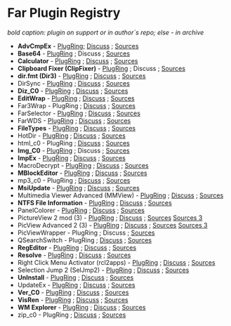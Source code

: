 # Far Plugin Registry

*bold caption: plugin on support or in author`s repo; else - in archive*

* **AdvCmpEx** - [PlugRing](https://plugring.farmanager.com/plugin.php?pid=19); [Discuss](https://forum.farmanager.com/viewtopic.php?t=1526) ; [Sources](https://github.com/FarPlugins/AdvCmpEx)
* **Base64** - [PlugRing](https://plugring.farmanager.com/plugin.php?pid=946) ; Discuss ; [Sources](https://github.com/Maximus5/FarPlugins/tree/master/Base64)
* **Calculator** - [PlugRing](https://plugring.farmanager.com/plugin.php?pid=15) ; [Discuss](https://forum.farmanager.com/viewtopic.php?t=4196&start=300) ; [Sources](https://github.com/FarPlugins/Calculator)
* **Clipboard Fixer (ClipFixer)** - [PlugRing](https://plugring.farmanager.com/plugin.php?pid=789) ; Discuss ; [Sources](https://github.com/Maximus5/FarPlugins/tree/master/ClipFixer)
* **dir.fmt (Dir3)** - [PlugRing](https://plugring.farmanager.com/plugin.php?pid=315) ; [Discuss](http://forum.farmanager.com/viewtopic.php?p=36961#p36961) ; [Sources](https://github.com/Maximus5/FarPlugins/tree/master/Dir_b3)
* DirSync - [PlugRing](https://plugring.farmanager.com/plugin.php?pid=788) ; [Discuss](https://forum.farmanager.com/viewtopic.php?t=6503&start=15) ; [Sources](https://github.com/FarPluginsArchive/farplug-Maximus-archive/tree/master/DirSync)
* **Diz_C0** - [PlugRing](https://plugring.farmanager.com/plugin.php?pid=947) ; [Discuss](http://forum.farmanager.com/viewtopic.php?f=8&t=5474) ; [Sources](https://github.com/Maximus5/FarPlugins/tree/master/Col0/diz_c0)
* **EditWrap** - [PlugRing](https://plugring.farmanager.com/plugin.php?pid=951) ; [Discuss](https://forum.farmanager.com/viewtopic.php?f=5&t=6587) ; [Sources](https://github.com/Maximus5/FarPlugins/tree/master/EditWrap)
* Far3Wrap - PlugRing ; [Discuss](https://forum.farmanager.com/viewtopic.php?f=8&t=6407) ; [Sources](https://github.com/FarPluginsArchive/farplug-Maximus-archive/tree/master/Far3Wrap)
* FarSelector - [PlugRing](https://plugring.farmanager.com/plugin.php?pid=846) ; [Discuss](https://forum.farmanager.com/viewtopic.php?f=11&t=5161&p=59888) ; [Sources](https://github.com/FarPluginsArchive/farplug-Maximus-archive/tree/master/FarSelector)
* FarWDS - [PlugRing](https://plugring.farmanager.com/plugin.php?pid=793) ; [Discuss](https://forum.farmanager.com/viewtopic.php?f=5&t=5444) ; [Sources](https://github.com/FarPluginsArchive/farplug-Maximus-archive/tree/master/FarWDS)
* **FileTypes** - [PlugRing](https://plugring.farmanager.com/plugin.php?pid=835) ; [Discuss](https://forum.farmanager.com/viewtopic.php?f=5&t=5319) ; [Sources](https://github.com/Maximus5/FarPlugins/tree/master/FileTypes)
* HotDir - [PlugRing](https://plugring.farmanager.com/plugin.php?pid=522) ; [Discuss](https://forum.farmanager.com/viewtopic.php?f=5&t=2533) ; [Sources](https://github.com/FarPluginsArchive/farplug-alvls/tree/master/hotdir)
* html_c0 - PlugRing ; [Discuss](http://forum.farmanager.com/viewtopic.php?f=8&t=5469) ; [Sources](https://github.com/FarPluginsArchive/column_c0)
* **Img_C0** - [PlugRing](https://plugring.farmanager.com/plugin.php?pid=971) ; Discuss ; [Sources](https://github.com/Maximus5/FarPlugins/tree/master/Col0/img_c0)
* **ImpEx** - [PlugRing](https://plugring.farmanager.com/plugin.php?pid=790) ; [Discuss](https://forum.farmanager.com/viewtopic.php?f=5&t=4996) ; [Sources](https://github.com/Maximus5/FarPlugins/tree/master/ImpEx)
* MacroDecrypt - [PlugRing](https://plugring.farmanager.com/plugin.php?pid=798) ; [Discuss](https://forum.farmanager.com/viewtopic.php?f=5&t=3099) ; [Sources](https://github.com/FarPluginsArchive/farplug-alvls/tree/master/MacroDecrypt)
* **MBlockEditor** - [PlugRing](https://plugring.farmanager.com/plugin.php?pid=791) ; [Discuss](https://forum.farmanager.com/viewtopic.php?p=38291#p38291) ; [Sources](https://github.com/Maximus5/FarPlugins/tree/master/MBlockEditor)
* mp3_c0 - PlugRing ; [Discuss](https://forum.farmanager.com/viewtopic.php?f=8&t=5466&p=64349) ; [Sources](https://github.com/FarPluginsArchive/farplug-Maximus-archive/tree/master/Col0host/mp3_c0)
* **MsiUpdate** - [PlugRing](https://plugring.farmanager.com/plugin.php?pid=892) ; [Discuss](http://forum.farmanager.com/viewtopic.php?t=4844) ; [Sources](https://sourceforge.net/p/farplugs/code/HEAD/tree/chupakabra_farplug/msiupdate/)
* Multimedia Viewer Advanced (MMView) - [PlugRing](https://plugring.farmanager.com/plugin.php?pid=797) ; [Discuss](https://forum.farmanager.com/viewtopic.php?f=5&t=6973) ; [Sources](https://github.com/FarPluginsArchive/farplug-Maximus-archive/tree/master/MMView)
* **NTFS File Information** - [PlugRing](https://plugring.farmanager.com/plugin.php?pid=904) ; [Discuss](http://forum.farmanager.com/viewtopic.php?t=2051) ; [Sources](https://sourceforge.net/p/farplugs/code/HEAD/tree/chupakabra_farplug/ntfsfile/)
* PanelColorer - [PlugRing](https://plugring.farmanager.com/plugin.php?pid=845) ; [Discuss](https://forum.farmanager.com/viewtopic.php?f=5&t=5703&p=77876) ; [Sources](https://github.com/FarPluginsArchive/farplug-Maximus-archive/tree/master/PanelColorer)
* PictureView 2 mod (3) - [PlugRing](https://plugring.farmanager.com/plugin.php?pid=787) ; [Discuss](https://forum.farmanager.com/viewtopic.php?f=5&t=5420) ; [Sources](https://github.com/FarPluginsArchive/farplug-Maximus-archive/tree/master/PicView) [Sources 3](https://github.com/FarPluginsArchive/farplug-Maximus-archive/tree/master/PicView3)
* PicView Advanced 2 (3) - [PlugRing](http://plugring.farmanager.com/plugin.php?pid=697) ; [Discuss](https://forum.farmanager.com/viewtopic.php?f=5&t=5821) ; [Sources](https://github.com/FarPluginsArchive/farplug-alvls/tree/master/picviewadv2) [Sources 3](https://github.com/FarPluginsArchive/farplug-alvls/tree/master/picviewadv3)
* PicViewWrapper - PlugRing ; Discuss ; [Sources](https://github.com/FarPluginsArchive/farplug-Maximus-archive/tree/master/PicViewWrapper)
* QSearchSwitch - PlugRing ; [Discuss](https://forum.farmanager.com/viewtopic.php?p=94614#p94614) ; [Sources](https://github.com/FarPluginsArchive/farplug-Maximus-archive/tree/master/QSearchSwitch)
* **RegEditor** - [PlugRing](https://plugring.farmanager.com/plugin.php?pid=792) ; [Discuss](https://forum.farmanager.com/viewtopic.php?f=5&t=5543) ; [Sources](https://github.com/Maximus5/FarPlugins/tree/master/RegEditor)
* **Resolve** - [PlugRing](https://plugring.farmanager.com/plugin.php?pid=948) ; [Discuss](https://forum.farmanager.com/viewtopic.php?t=6994) ; [Sources](https://github.com/Maximus5/FarPlugins/tree/master/Resolve)
* Right Click Menu Activator (rcl2apps) - [PlugRing](https://plugring.farmanager.com/plugin.php?pid=440) ; [Discuss](https://forum.farmanager.com/viewtopic.php?f=5&t=5451) ; [Sources](https://github.com/FarPluginsArchive/farplug-alvls/tree/master/rcl2apps)
* Selection Jump 2 (SelJmp2) - [PlugRing](https://plugring.farmanager.com/plugin.php?pid=517) ; [Discuss](https://forum.farmanager.com/viewtopic.php?f=5&t=2641) ; [Sources](https://github.com/FarPluginsArchive/farplug-alvls/tree/master/SelJmp2)
* **UnInstall** - [PlugRing](https://plugring.farmanager.com/plugin.php?pid=698) ; [Discuss](https://forum.farmanager.com/viewtopic.php?t=3597) ; [Sources](https://github.com/FarPlugins/UnInstall)
* UpdateEx - [PlugRing](https://plugring.farmanager.com/plugin.php?pid=905) ; [Discuss](https://forum.farmanager.com/viewtopic.php?f=5&t=7817) ; [Sources](https://github.com/FarPluginsArchive/farplug-alvls/tree/master/updateex)
* **Ver_C0** - [PlugRing](https://plugring.farmanager.com/plugin.php?pid=795) ; [Discuss](https://forum.farmanager.com/viewtopic.php?t=5467) ; [Sources](https://github.com/Maximus5/FarPlugins/tree/master/Col0/ver_c0)
* **VisRen** - [PlugRing](https://plugring.farmanager.com/plugin.php?pid=801) ; [Discuss](https://forum.farmanager.com/viewtopic.php?f=11&t=2810) ; [Sources](https://github.com/FarPlugins/VisRen)
* **WM Explorer** - [PlugRing](https://plugring.farmanager.com/plugin.php?pid=895) ; [Discuss](https://forum.farmanager.com/viewtopic.php?t=2827) ; [Sources](https://sourceforge.net/p/farplugs/code/HEAD/tree/chupakabra_farplug/wmexplorer)
* zip_c0 - PlugRing ; [Discuss](http://forum.farmanager.com/viewtopic.php?f=8&t=5472) ; [Sources](https://github.com/FarPluginsArchive/column_c0)